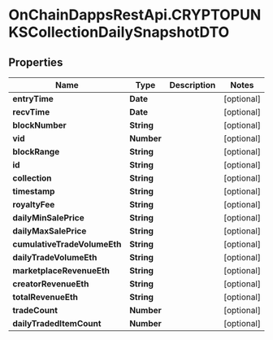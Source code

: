 # OnChainDappsRestApi.CRYPTOPUNKSCollectionDailySnapshotDTO

## Properties

Name | Type | Description | Notes
------------ | ------------- | ------------- | -------------
**entryTime** | **Date** |  | [optional] 
**recvTime** | **Date** |  | [optional] 
**blockNumber** | **String** |  | [optional] 
**vid** | **Number** |  | [optional] 
**blockRange** | **String** |  | [optional] 
**id** | **String** |  | [optional] 
**collection** | **String** |  | [optional] 
**timestamp** | **String** |  | [optional] 
**royaltyFee** | **String** |  | [optional] 
**dailyMinSalePrice** | **String** |  | [optional] 
**dailyMaxSalePrice** | **String** |  | [optional] 
**cumulativeTradeVolumeEth** | **String** |  | [optional] 
**dailyTradeVolumeEth** | **String** |  | [optional] 
**marketplaceRevenueEth** | **String** |  | [optional] 
**creatorRevenueEth** | **String** |  | [optional] 
**totalRevenueEth** | **String** |  | [optional] 
**tradeCount** | **Number** |  | [optional] 
**dailyTradedItemCount** | **Number** |  | [optional] 


